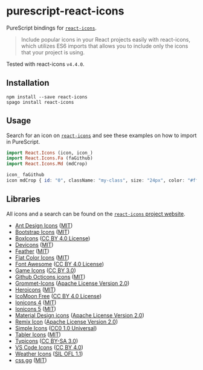 # purescript-react-icons

PureScript bindings for [`react-icons`](https://react-icons.github.io/react-icons).

> Include popular icons in your React projects easily with react-icons, which utilizes ES6 imports that allows you to include only the icons that your project is using.

Tested with react-icons `v4.4.0`.

## Installation

```shell
npm install --save react-icons
spago install react-icons
```

## Usage

Search for an icon on [`react-icons`](https://react-icons.github.io/react-icons)
and see these examples on how to import in PureScript.

```purescript
import React.Icons (icon, icon_)
import React.Icons.Fa (faGithub)
import React.Icons.Md (mdCrop)

icon_ faGithub
icon mdCrop { id: "0", className: "my-class", size: "24px", color: "#ff0000" }
```

## Libraries

All icons and a search can be found on the [`react-icons` project website](https://react-icons.github.io/react-icons).

- [Ant Design Icons](https://github.com/ant-design/ant-design-icons) ([MIT](https://opensource.org/licenses/MIT))
- [Bootstrap Icons](https://github.com/twbs/icons) ([MIT](https://opensource.org/licenses/MIT))
- [BoxIcons](https://github.com/atisawd/boxicons) ([CC BY 4.0 License](https://creativecommons.org/licenses/by/4.0))
- [Devicons](https://vorillaz.github.io/devicons) ([MIT](https://opensource.org/licenses/MIT))
- [Feather](https://feathericons.com) ([MIT](https://github.com/feathericons/feather/blob/master/LICENSE))
- [Flat Color Icons](https://github.com/icons8/flat-color-icons) ([MIT](https://opensource.org/licenses/MIT))
- [Font Awesome](https://fontawesome.com) ([CC BY 4.0 License](https://creativecommons.org/licenses/by/4.0))
- [Game Icons](https://game-icons.net) ([CC BY 3.0](https://creativecommons.org/licenses/by/3.0))
- [Github Octicons icons](https://octicons.github.com) ([MIT](https://github.com/primer/octicons/blob/master/LICENSE))
- [Grommet-Icons](https://github.com/grommet/grommet-icons) ([Apache License Version 2.0](http://www.apache.org/licenses))
- [Heroicons](https://github.com/tailwindlabs/heroicons) ([MIT](https://opensource.org/licenses/MIT))
- [IcoMoon Free](https://github.com/Keyamoon/IcoMoon-Free) ([CC BY 4.0 License](https://creativecommons.org/licenses/by/4.0))
- [Ionicons 4](https://ionicons.com) ([MIT](https://github.com/ionic-team/ionicons/blob/master/LICENSE))
- [Ionicons 5](https://ionicons.com) ([MIT](https://github.com/ionic-team/ionicons/blob/master/LICENSE))
- [Material Design icons](http://google.github.io/material-design-icons) ([Apache License Version 2.0](https://github.com/google/material-design-icons/blob/master/LICENSE))
- [Remix Icon](https://github.com/Remix-Design/RemixIcon) ([Apache License Version 2.0](http://www.apache.org/licenses))
- [Simple Icons](https://simpleicons.org) ([CC0 1.0 Universal](https://creativecommons.org/publicdomain/zero/1.0))
- [Tabler Icons](https://github.com/tabler/tabler-icons) ([MIT](https://opensource.org/licenses/MIT))
- [Typicons](http://s-ings.com/typicons) ([CC BY-SA 3.0](https://creativecommons.org/licenses/by-sa/3.0))
- [VS Code Icons](https://github.com/microsoft/vscode-codicons) ([CC BY 4.0](https://creativecommons.org/licenses/by/4.0))
- [Weather Icons](https://erikflowers.github.io/weather-icons) ([SIL OFL 1.1](http://scripts.sil.org/OFL))
- [css.gg](https://github.com/astrit/css.gg) ([MIT](https://opensource.org/licenses/MIT))
